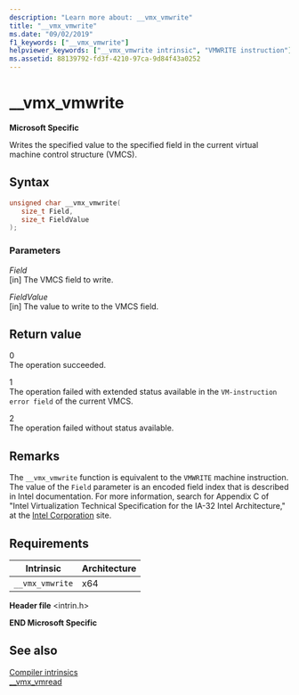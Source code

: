 ```yaml
---
description: "Learn more about: __vmx_vmwrite"
title: "__vmx_vmwrite"
ms.date: "09/02/2019"
f1_keywords: ["__vmx_vmwrite"]
helpviewer_keywords: ["__vmx_vmwrite intrinsic", "VMWRITE instruction"]
ms.assetid: 88139792-fd3f-4210-97ca-9d84f43a0252
---
```

# __vmx_vmwrite

**Microsoft Specific**

Writes the specified value to the specified field in the current virtual machine control structure (VMCS).

## Syntax

```C
unsigned char __vmx_vmwrite(
   size_t Field,
   size_t FieldValue
);
```

### Parameters

*Field*\
[in] The VMCS field to write.

*FieldValue*\
[in] The value to write to the VMCS field.

## Return value

0\
The operation succeeded.

1\
The operation failed with extended status available in the `VM-instruction error field` of the current VMCS.

2\
The operation failed without status available.

## Remarks

The `__vmx_vmwrite` function is equivalent to the `VMWRITE` machine instruction. The value of the `Field` parameter is an encoded field index that is described in Intel documentation. For more information, search for Appendix C of "Intel Virtualization Technical Specification for the IA-32 Intel Architecture," at the [Intel Corporation](https://software.intel.com/articles/intel-sdm) site.

## Requirements

|Intrinsic|Architecture|
|---------------|------------------|
|`__vmx_vmwrite`|x64|

**Header file** \<intrin.h>

**END Microsoft Specific**

## See also

[Compiler intrinsics](../intrinsics/compiler-intrinsics.md)\
[__vmx_vmread](../intrinsics/vmx-vmread.md)
